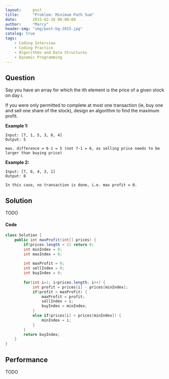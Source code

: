 ```yaml
---
layout:     post
title:      "Problem: Minimum Path Sum"
date:       2015-02-18 00:00:00
author:     "Marcy"
header-img: "img/post-bg-2015.jpg"
catalog: true
tags:
    - Coding Interview
    - Coding Practice
    - Algorithms and Data Structures
    - Dynamic Programming
---
```


## Question

Say you have an array for which the ith element is the price of a given stock on day i.

If you were only permitted to complete at most one transaction (ie, buy one and sell one share of the stock), design an algorithm to find the maximum profit.

**Example 1:**
```
Input: [7, 1, 5, 3, 6, 4]
Output: 5

max. difference = 6-1 = 5 (not 7-1 = 6, as selling price needs to be larger than buying price)
```

**Example 2:**
```
Input: [7, 6, 4, 3, 1]
Output: 0

In this case, no transaction is done, i.e. max profit = 0.
```

## Solution
TODO

#### Code
```java
class Solution {
    public int maxProfit(int[] prices) {
        if(prices.length < 2) return 0;
        int minIndex = 0;
        int maxIndex = 0;
        
        int maxProfit = 0;
        int sellIndex = 0;
        int buyIndex = 0;
        
        for(int i=1; i<prices.length; i++) {
            int profit = prices[i] - prices[minIndex];
            if(profit > maxProfit) {
                maxProfit = profit;
                sellIndex = i;
                buyIndex = minIndex;
            }
            else if(prices[i] < prices[minIndex]) {
                minIndex = i;
            }
        }
        return buyIndex;
    }
}
```

## Performance
TODO